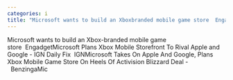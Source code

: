 ```yaml
---
categories: i
title: "Microsoft wants to build an Xboxbranded mobile game store  Engadget"
---
```

Microsoft wants to build an Xbox-branded mobile game store&nbsp;&nbsp;EngadgetMicrosoft Plans Xbox Mobile Storefront To Rival Apple and Google - IGN Daily Fix&nbsp;&nbsp;IGNMicrosoft Takes On Apple And Google, Plans Xbox Mobile Game Store On Heels Of Activision Blizzard Deal -&nbsp;&nbsp;BenzingaMic
